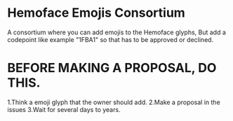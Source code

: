 # Hemoface Emojis Consortium
A consortium where you can add emojis to the Hemoface glyphs, But add a codepoint like example "1FBA1" so that has to be approved or declined.
# BEFORE MAKING A PROPOSAL, DO THIS.
1.Think a emoji glyph that the owner should add.
2.Make a proposal in the issues
3.Wait for several days to years.
